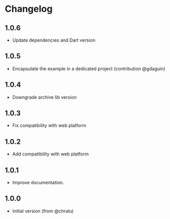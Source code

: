 Changelog
=========
## 1.0.6
- Update dependencies and Dart version
## 1.0.5
- Encapsulate the example in a dedicated project (contribution @gdaguin)
## 1.0.4
- Downgrade archive lib version
## 1.0.3
- Fix compatibility with web platform
## 1.0.2
- Add compatibility with web platform
## 1.0.1
- Improve documentation.
## 1.0.0
- Initial version (from @chralu)
